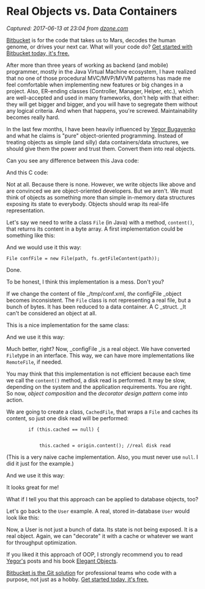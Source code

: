 # Real Objects vs. Data Containers

_Captured: 2017-06-13 at 23:04 from [dzone.com](https://dzone.com/articles/oop-real-objects-vs-data-containers?edition=303098&utm_source=Daily%20Digest&utm_medium=email&utm_campaign=dd%202017-06-13)_

[Bitbucket](https://dzone.com/go?i=186132&u=https%3A%2F%2Fbitbucket.org%2Fproduct%3Futm_source%3Ddzone%26utm_medium%3Dpaid-content%26utm_content%3Dtext-code-that-takes-us-to-mars%26utm_campaign%3Dbitbucket_adexp-bbtofu_dzone-text) is for the code that takes us to Mars, decodes the human genome, or drives your next car. What will your code do? [Get started with Bitbucket today, it's free.](https://dzone.com/go?i=186132&u=https%3A%2F%2Fbitbucket.org%2Fproduct%3Futm_source%3Ddzone%26utm_medium%3Dpaid-content%26utm_content%3Dtext-code-that-takes-us-to-mars%26utm_campaign%3Dbitbucket_adexp-bbtofu_dzone-text)

After more than three years of working as backend (and mobile) programmer, mostly in the Java Virtual Machine ecosystem, I have realized that no one of those procedural MVC/MVP/MVVM patterns has made me feel comfortable when implementing new features or big changes in a project. Also, ER-ending classes (Controller, Manager, Helper, etc.), which are well-accepted and used in many frameworks, don't help with that either: they will get bigger and bigger, and you will have to segregate them without any logical criteria. And when that happens, you're screwed. Maintainability becomes really hard.

In the last few months, I have been heavily influenced by [Yegor Bugayenko](http://www.yegor256.com/) and what he claims is "pure" object-oriented programming. Instead of treating objects as simple (and silly) data containers/data structures, we should give them the power and trust them. Convert them into real objects.

Can you see any difference between this Java code:

And this C code:

Not at all. Because there is none. However, we write objects like above and are convinced we are object-oriented developers. But we aren't. We must think of objects as something more than simple in-memory data structures exposing its state to everybody. Objects should wrap its real-life representation.

Let's say we need to write a class `File` (in Java) with a method, `content()`, that returns its content in a byte array. A first implementation could be something like this:

And we would use it this way:
    
    
    File confFile = new File(path, fs.getFileContent(path));

Done.

To be honest, I think this implementation is a mess. Don't you?

If we change the content of file _/tmp/conf.xml, _the_ configFile _object becomes inconsistent. The `File` class is not representing a real file, but a bunch of bytes. It has been reduced to a data container. A C _struct. _It can't be considered an object at all.

This is a nice implementation for the same class:

And we use it this way:

Much better, right? Now, _configFile _is a real object. We have converted `File`type in an interface. This way, we can have more implementations like `RemoteFile`, if needed.

You may think that this implementation is not efficient because each time we call the `content()` method, a disk read is performed. It may be slow, depending on the system and the application requirements. You are right. So now, _object composition_ and the _decorator design pattern_ come into action.

We are going to create a class, `CachedFile`, that wraps a `File` and caches its content, so just one disk read will be performed:
    
    
            if (this.cached == null) {
    
    
                this.cached = origin.content(); //real disk read

(This is a very naive cache implementation. Also, you must never use `null`. I did it just for the example.)

And we use it this way:

It looks great for me!

What if I tell you that this approach can be applied to database objects, too?

Let's go back to the `User` example. A real, stored in-database `User` would look like this:

Now, a User is not just a bunch of data. Its state is not being exposed. It is a real object. Again, we can "decorate" it with a cache or whatever we want for throughput optimization.

If you liked it this approach of OOP, I strongly recommend you to read [Yegor's](http://www.yegor256.com/) posts and his book [Elegant Objects](https://www.amazon.co.uk/Elegant-Objects-1-Yegor-Bugayenko/dp/1519166915/ref=sr_1_1?ie=UTF8&qid=1493851410&sr=8-1&keywords=elegant+objects+volume+1).

[Bitbucket is the Git solution](https://dzone.com/go?i=186133&u=https%3A%2F%2Fbitbucket.org%2Fproduct%3Futm_source%3Ddzone%26utm_medium%3Dpaid-content%26utm_content%3Dtext-teams-who-code-with-a-purpose%26utm_campaign%3Dbitbucket_adexp-bbtofu_dzone-text) for professional teams who code with a purpose, not just as a hobby. [Get started today, it's free.](https://dzone.com/go?i=186133&u=https%3A%2F%2Fbitbucket.org%2Fproduct%3Futm_source%3Ddzone%26utm_medium%3Dpaid-content%26utm_content%3Dtext-teams-who-code-with-a-purpose%26utm_campaign%3Dbitbucket_adexp-bbtofu_dzone-text)
